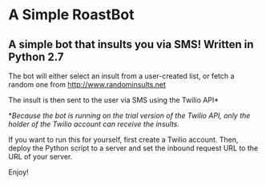 # A Simple RoastBot
## A simple bot that insults you via SMS! Written in Python 2.7

The bot will either select an insult from a user-created list, or fetch a random one from http://www.randominsults.net

The insult is then sent to the user via SMS using the Twilio API*

**Because the bot is running on the trial version of the Twilio API, only the holder of the Twilio account can receive the insults.*

If you want to run this for yourself, first create a Twilio account. Then, deploy the Python script to a server and set the inbound request URL to the URL of your server.

Enjoy!



